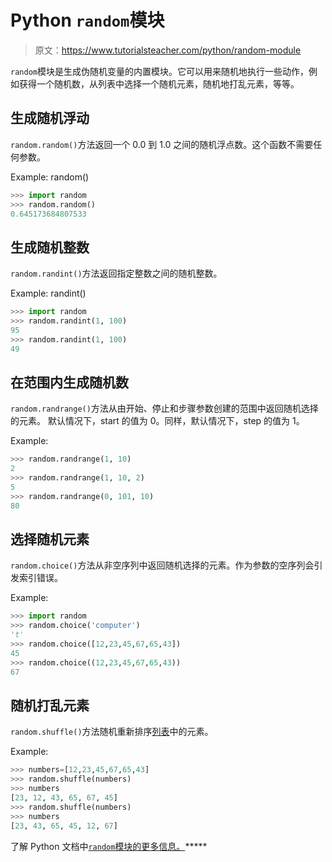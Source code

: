 # Python `random`模块

> 原文：<https://www.tutorialsteacher.com/python/random-module>

`random`模块是生成伪随机变量的内置模块。它可以用来随机地执行一些动作，例如获得一个随机数，从列表中选择一个随机元素，随机地打乱元素，等等。

## 生成随机浮动

`random.random()`方法返回一个 0.0 到 1.0 之间的随机浮点数。这个函数不需要任何参数。

Example: random() 

```py
>>> import random
>>> random.random()
0.645173684807533 
```

## 生成随机整数

`random.randint()`方法返回指定整数之间的随机整数。

Example: randint() 

```py
>>> import random
>>> random.randint(1, 100)
95           
>>> random.randint(1, 100)
49 
```

## 在范围内生成随机数

`random.randrange()`方法从由开始、停止和步骤参数创建的范围中返回随机选择的元素。 默认情况下，start 的值为 0。同样，默认情况下，step 的值为 1。

Example: 

```py
>>> random.randrange(1, 10)
2
>>> random.randrange(1, 10, 2)
5            
>>> random.randrange(0, 101, 10)
80 
```

## 选择随机元素

`random.choice()`方法从非空序列中返回随机选择的元素。作为参数的空序列会引发索引错误。

Example: 

```py
>>> import random
>>> random.choice('computer')
't'          
>>> random.choice([12,23,45,67,65,43])
45           
>>> random.choice((12,23,45,67,65,43))
67 
```

## 随机打乱元素

`random.shuffle()`方法随机重新排序[列表](/python/python-list)中的元素。

Example: 

```py
>>> numbers=[12,23,45,67,65,43]
>>> random.shuffle(numbers)
>>> numbers
[23, 12, 43, 65, 67, 45]
>>> random.shuffle(numbers)
>>> numbers
[23, 43, 65, 45, 12, 67] 
```

了解 Python 文档中[`random`模块的更多信息。](https://docs.python.org/3/library/random.html)*****